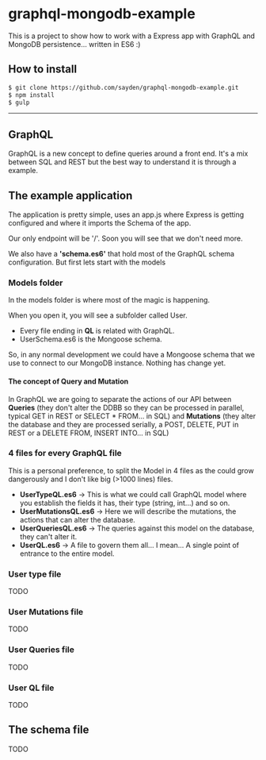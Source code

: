 # graphql-mongodb-example

This is a project to show how to work with a Express app with GraphQL and MongoDB persistence... written in ES6 :)

## How to install

```bash
$ git clone https://github.com/sayden/graphql-mongodb-example.git
$ npm install
$ gulp
```
---

## GraphQL
GraphQL is a new concept to define queries around a front end. It's a mix between SQL and REST but the best way to understand it is through a example.

## The example application
The application is pretty simple, uses an app.js where Express is getting configured and where it imports the Schema of the app.

Our only endpoint will be '/'. Soon you will see that we don't need more.

We also have a **'schema.es6'** that hold most of the GraphQL schema configuration. But first lets start with the models

### Models folder
In the models folder is where most of the magic is happening.

When you open it, you will see a subfolder called User.
* Every file ending in **QL** is related with GraphQL.
* UserSchema.es6 is the Mongoose schema.

So, in any normal development we could have a Mongoose schema that we use to connect to our MongoDB instance. Nothing has change yet.

#### The concept of Query and Mutation
In GraphQL we are going to separate the actions of our API between **Queries** (they don't alter the DDBB so they can be processed in parallel, typical GET in REST or SELECT * FROM... in SQL) and **Mutations** (they alter the database and they are processed serially, a POST, DELETE, PUT in REST or a DELETE FROM, INSERT INTO... in SQL)

### 4 files for every GraphQL file

This is a personal preference, to split the Model in 4 files as the could grow dangerously and I don't like big (>1000 lines) files.

* **UserTypeQL.es6** -> This is what we could call GraphQL model where you establish the fields it has, their type (string, int...) and so on.
* **UserMutationsQL.es6** -> Here we will describe the mutations, the actions that can alter the database.
* **UserQueriesQL.es6** -> The queries against this model on the database, they can't alter it.
* **UserQL.es6** -> A file to govern them all... I mean... A single point of entrance to the entire model.

### User type file
TODO

### User Mutations file
TODO

### User Queries file
TODO

### User QL file
TODO

## The schema file
TODO
